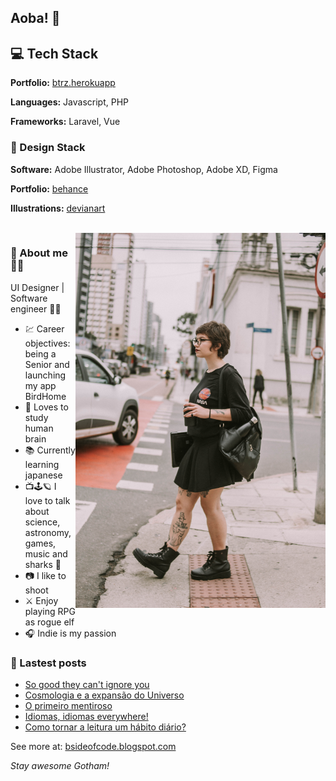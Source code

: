 ## Aoba! 👋

## 💻 Tech Stack 

__Portfolio:__ <a href="https://btrz.herokuapp.com/">btrz.herokuapp</a>

__Languages:__ Javascript, PHP

__Frameworks:__ Laravel, Vue


### 🍩 Design Stack

__Software:__ Adobe Illustrator, Adobe Photoshop, Adobe XD, Figma

__Portfolio:__ <a href="https://www.behance.net/bridgetocross">behance</a>

__Illustrations:__ <a href="https://www.deviantart.com/losingmybridge">devianart</a>

<br>

<img align="right" width="400" height="600" src="./selfie.jpg">

### 🌸 About me 🦕🌠

UI Designer | Software engineer 🌱🐛

- 💹 Career objectives: being a Senior and launching my app BirdHome
- 🧠 Loves to study human brain
- 📚 Currently learning japanese
- 📺🕹️🪐 I love to talk about science, astronomy, games, music and sharks 🦈
- 📷 I like to shoot
- ⚔️ Enjoy playing RPG as rogue elf
- 🎧 Indie is my passion

### 📰 Lastest posts

<!-- BLOG-POST-LIST:START -->
- [So good they can&#39;t ignore you](https://bsideofcode.blogspot.com/2022/01/so-good-they-cant-ignore-you.html)
- [Cosmologia e a expansão do Universo](https://bsideofcode.blogspot.com/2021/09/cosmologia-e-expansao-do-universo.html)
- [O primeiro mentiroso](https://bsideofcode.blogspot.com/2021/06/o-primeiro-mentiroso.html)
- [Idiomas, idiomas everywhere!](https://bsideofcode.blogspot.com/2021/04/idiomas-idiomas-everywhere.html)
- [Como tornar a leitura um hábito diário?](https://bsideofcode.blogspot.com/2021/03/como-tornar-leitura-um-habito-diario.html)
<!-- BLOG-POST-LIST:END -->

See more at: <a href="https://bsideofcode.blogspot.com">bsideofcode.blogspot.com</a>

_Stay awesome Gotham!_
